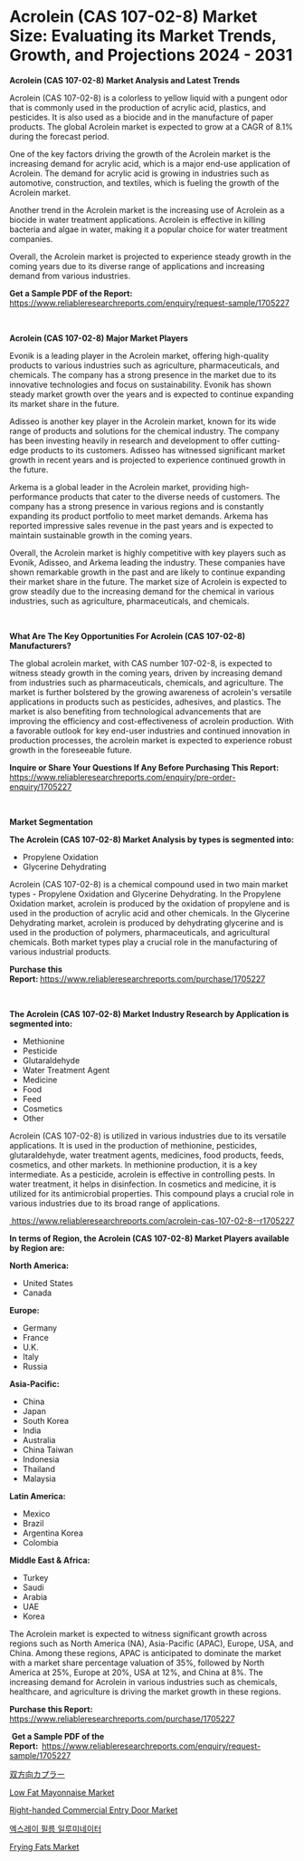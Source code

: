 <p><h1>Acrolein (CAS 107-02-8) Market Size: Evaluating its Market Trends, Growth, and Projections 2024 - 2031</h1></p><p><strong>Acrolein (CAS 107-02-8) Market Analysis and Latest Trends</strong></p>
<p><p>Acrolein (CAS 107-02-8) is a colorless to yellow liquid with a pungent odor that is commonly used in the production of acrylic acid, plastics, and pesticides. It is also used as a biocide and in the manufacture of paper products. The global Acrolein market is expected to grow at a CAGR of 8.1% during the forecast period.</p><p>One of the key factors driving the growth of the Acrolein market is the increasing demand for acrylic acid, which is a major end-use application of Acrolein. The demand for acrylic acid is growing in industries such as automotive, construction, and textiles, which is fueling the growth of the Acrolein market.</p><p>Another trend in the Acrolein market is the increasing use of Acrolein as a biocide in water treatment applications. Acrolein is effective in killing bacteria and algae in water, making it a popular choice for water treatment companies.</p><p>Overall, the Acrolein market is projected to experience steady growth in the coming years due to its diverse range of applications and increasing demand from various industries.</p></p>
<p><strong>Get a Sample PDF of the Report:&nbsp;</strong> <a href="https://www.reliableresearchreports.com/enquiry/request-sample/1705227">https://www.reliableresearchreports.com/enquiry/request-sample/1705227</a></p>
<p>&nbsp;</p>
<p><strong>Acrolein (CAS 107-02-8) Major Market Players</strong></p>
<p><p>Evonik is a leading player in the Acrolein market, offering high-quality products to various industries such as agriculture, pharmaceuticals, and chemicals. The company has a strong presence in the market due to its innovative technologies and focus on sustainability. Evonik has shown steady market growth over the years and is expected to continue expanding its market share in the future.</p><p>Adisseo is another key player in the Acrolein market, known for its wide range of products and solutions for the chemical industry. The company has been investing heavily in research and development to offer cutting-edge products to its customers. Adisseo has witnessed significant market growth in recent years and is projected to experience continued growth in the future.</p><p>Arkema is a global leader in the Acrolein market, providing high-performance products that cater to the diverse needs of customers. The company has a strong presence in various regions and is constantly expanding its product portfolio to meet market demands. Arkema has reported impressive sales revenue in the past years and is expected to maintain sustainable growth in the coming years.</p><p>Overall, the Acrolein market is highly competitive with key players such as Evonik, Adisseo, and Arkema leading the industry. These companies have shown remarkable growth in the past and are likely to continue expanding their market share in the future. The market size of Acrolein is expected to grow steadily due to the increasing demand for the chemical in various industries, such as agriculture, pharmaceuticals, and chemicals.</p></p>
<p>&nbsp;</p>
<p><strong>What Are The Key Opportunities For Acrolein (CAS 107-02-8) Manufacturers?</strong></p>
<p><p>The global acrolein market, with CAS number 107-02-8, is expected to witness steady growth in the coming years, driven by increasing demand from industries such as pharmaceuticals, chemicals, and agriculture. The market is further bolstered by the growing awareness of acrolein's versatile applications in products such as pesticides, adhesives, and plastics. The market is also benefiting from technological advancements that are improving the efficiency and cost-effectiveness of acrolein production. With a favorable outlook for key end-user industries and continued innovation in production processes, the acrolein market is expected to experience robust growth in the foreseeable future.</p></p>
<p><strong>Inquire or Share Your Questions If Any Before Purchasing This Report:</strong> <a href="https://www.reliableresearchreports.com/enquiry/pre-order-enquiry/1705227">https://www.reliableresearchreports.com/enquiry/pre-order-enquiry/1705227</a></p>
<p>&nbsp;</p>
<p><strong>Market Segmentation</strong></p>
<p><strong>The Acrolein (CAS 107-02-8) Market Analysis by types is segmented into:</strong></p>
<p><ul><li>Propylene Oxidation</li><li>Glycerine Dehydrating</li></ul></p>
<p><p>Acrolein (CAS 107-02-8) is a chemical compound used in two main market types - Propylene Oxidation and Glycerine Dehydrating. In the Propylene Oxidation market, acrolein is produced by the oxidation of propylene and is used in the production of acrylic acid and other chemicals. In the Glycerine Dehydrating market, acrolein is produced by dehydrating glycerine and is used in the production of polymers, pharmaceuticals, and agricultural chemicals. Both market types play a crucial role in the manufacturing of various industrial products.</p></p>
<p><strong>Purchase this Report:&nbsp;</strong><a href="https://www.reliableresearchreports.com/purchase/1705227">https://www.reliableresearchreports.com/purchase/1705227</a></p>
<p>&nbsp;</p>
<p><strong>The Acrolein (CAS 107-02-8) Market Industry Research by Application is segmented into:</strong></p>
<p><ul><li>Methionine</li><li>Pesticide</li><li>Glutaraldehyde</li><li>Water Treatment Agent</li><li>Medicine</li><li>Food</li><li>Feed</li><li>Cosmetics</li><li>Other</li></ul></p>
<p><p>Acrolein (CAS 107-02-8) is utilized in various industries due to its versatile applications. It is used in the production of methionine, pesticides, glutaraldehyde, water treatment agents, medicines, food products, feeds, cosmetics, and other markets. In methionine production, it is a key intermediate. As a pesticide, acrolein is effective in controlling pests. In water treatment, it helps in disinfection. In cosmetics and medicine, it is utilized for its antimicrobial properties. This compound plays a crucial role in various industries due to its broad range of applications.</p></p>
<p><a href="https://www.reliableresearchreports.com/acrolein-cas-107-02-8--r1705227">&nbsp;https://www.reliableresearchreports.com/acrolein-cas-107-02-8--r1705227</a></p>
<p><strong>In terms of Region, the Acrolein (CAS 107-02-8) Market Players available by Region are:</strong></p>
<p>
    <p> <strong> North America: </strong>
        <ul>
            <li>United States</li>
            <li>Canada</li>
        </ul>
        </p> 
    <p> <strong> Europe: </strong>
        <ul>
            <li>Germany</li>
            <li>France</li>
            <li>U.K.</li>
            <li>Italy</li>
            <li>Russia</li>
        </ul>
        </p> 
    <p> <strong> Asia-Pacific: </strong>
        <ul>
            <li>China</li>
            <li>Japan</li>
            <li>South Korea</li>
            <li>India</li>
            <li>Australia</li>
            <li>China Taiwan</li>
            <li>Indonesia</li>
            <li>Thailand</li>
            <li>Malaysia</li>
        </ul>
        </p> 
    <p> <strong> Latin America: </strong>
        <ul>
            <li>Mexico</li>
            <li>Brazil</li>
            <li>Argentina Korea</li>
            <li>Colombia</li>
        </ul>
        </p> 
    <p> <strong> Middle East & Africa: </strong>
        <ul>
            <li>Turkey</li>
            <li>Saudi</li>
            <li>Arabia</li>
            <li>UAE</li>
            <li>Korea</li>
        </ul>
    </p>
    </p>
<p><p>The Acrolein market is expected to witness significant growth across regions such as North America (NA), Asia-Pacific (APAC), Europe, USA, and China. Among these regions, APAC is anticipated to dominate the market with a market share percentage valuation of 35%, followed by North America at 25%, Europe at 20%, USA at 12%, and China at 8%. The increasing demand for Acrolein in various industries such as chemicals, healthcare, and agriculture is driving the market growth in these regions.</p></p>
<p><strong>Purchase this Report: </strong><a href="https://www.reliableresearchreports.com/purchase/1705227">https://www.reliableresearchreports.com/purchase/1705227</a></p>
<p>&nbsp;<strong>Get a Sample PDF of the Report:&nbsp;&nbsp;</strong><a href="https://www.reliableresearchreports.com/enquiry/request-sample/1705227">https://www.reliableresearchreports.com/enquiry/request-sample/1705227</a></p>
<p><strong></strong></p>
<p><p><a href="https://github.com/vlcostes/Market-Research-Report-List-2/blob/main/3212174123328.md">双方向カプラー</a></p><p><a href="https://issuu.com/reportprime-2/docs/low-fat-mayonnaise-market-size-2030.pptx">Low Fat Mayonnaise Market</a></p><p><a href="https://github.com/vimar16th/Market-Research-Report-List-5/blob/main/right-handed-commercial-entry-door-market.md">Right-handed Commercial Entry Door Market</a></p><p><a href="https://github.com/berlianaparadilla48/Market-Research-Report-List-1/blob/main/5042675109639.md">엑스레이 필름 일루미네이터</a></p><p><a href="https://issuu.com/reportprime-2/docs/frying-fats-market-size-2030.pptx">Frying Fats Market</a></p></p>